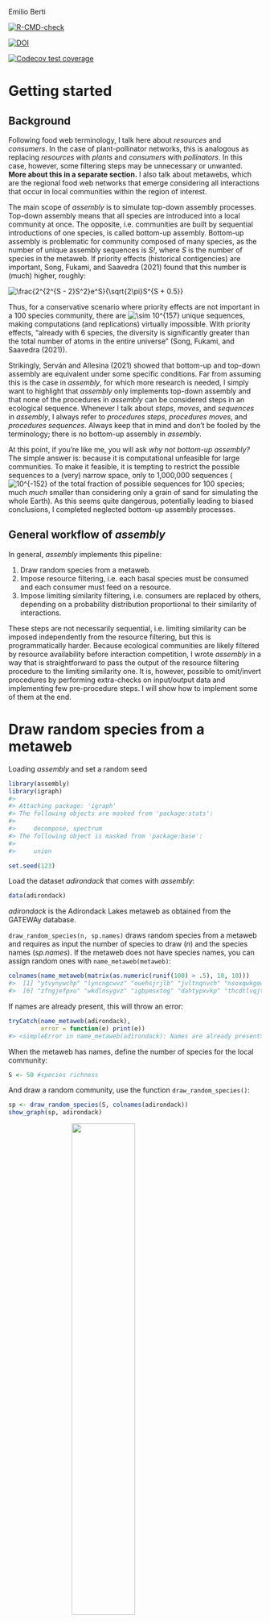 Emilio Berti

<!-- badges: start -->

[![R-CMD-check](https://github.com/emilio-berti/assembly/workflows/R-CMD-check/badge.svg)](https://github.com/emilio-berti/assembly/actions)

[![DOI](https://zenodo.org/badge/454057297.svg)](https://zenodo.org/badge/latestdoi/454057297)

[![Codecov test
coverage](https://codecov.io/gh/emilio-berti/assembly/branch/master/graph/badge.svg)](https://codecov.io/gh/emilio-berti/assembly?branch=master)
<!-- badges: end -->

# Getting started

## Background

Following food web terminology, I talk here about *resources* and
*consumers*. In the case of plant-pollinator networks, this is analogous
as replacing *resources* with *plants* and *consumers* with
*pollinators*. In this case, however, some filtering steps may be
unnecessary or unwanted. **More about this in a separate section.** I
also talk about metawebs, which are the regional food web networks that
emerge considering all interactions that occur in local communities
within the region of interest.

The main scope of *assembly* is to simulate top-down assembly processes.
Top-down assembly means that all species are introduced into a local
community at once. The opposite, i.e. communities are built by
sequential introductions of one species, is called bottom-up assembly.
Bottom-up assembly is problematic for community composed of many
species, as the number of unique assembly sequences is *S!*, where *S*
is the number of species in the metaweb. If priority effects (historical
contigencies) are important, Song, Fukami, and Saavedra (2021) found
that this number is (much) higher, roughly:

![ 
\\frac{2^{2^{S - 2}S^2}e^S}{\\sqrt{2\\pi}S^{S + 0.5}}
](https://latex.codecogs.com/png.image?%5Cdpi%7B110%7D&space;%5Cbg_white&space;%20%0A%5Cfrac%7B2%5E%7B2%5E%7BS%20-%202%7DS%5E2%7De%5ES%7D%7B%5Csqrt%7B2%5Cpi%7DS%5E%7BS%20%2B%200.5%7D%7D%0A " 
\frac{2^{2^{S - 2}S^2}e^S}{\sqrt{2\pi}S^{S + 0.5}}
")

Thus, for a conservative scenario where priority effects are not
important in a 100 species community, there are
![\\sim 10^{157}](https://latex.codecogs.com/png.image?%5Cdpi%7B110%7D&space;%5Cbg_white&space;%5Csim%2010%5E%7B157%7D "\sim 10^{157}")
unique sequences, making computations (and replications) virtually
impossible. With priority effects, “already with 6 species, the
diversity is significantly greater than the total number of atoms in the
entire universe” (Song, Fukami, and Saavedra (2021)).

Strikingly, Serván and Allesina (2021) showed that bottom-up and
top-down assembly are equivalent under some specific conditions. Far
from assuming this is the case in *assembly*, for which more research is
needed, I simply want to highlight that *assembly* only implements
top-down assembly and that none of the procedures in *assembly* can be
considered steps in an ecological sequence. Whenever I talk about
*steps*, *moves*, and *sequences* in *assembly*, I always refer to
*procedures steps*, *procedures moves*, and *procedures sequences*.
Always keep that in mind and don’t be fooled by the terminology; there
is no bottom-up assembly in *assembly*.

At this point, if you’re like me, you will ask *why not bottom-up
assembly?* The simple answer is: because it is computational unfeasible
for large communities. To make it feasible, it is tempting to restrict
the possible sequences to a (very) narrow space, only to 1,000,000
sequences
(![10^{-152}](https://latex.codecogs.com/png.image?%5Cdpi%7B110%7D&space;%5Cbg_white&space;10%5E%7B-152%7D "10^{-152}")
of the total fraction of possible sequences for 100 species; much *much*
smaller than considering only a grain of sand for simulating the whole
Earth). As this seems quite dangerous, potentially leading to biased
conclusions, I completed neglected bottom-up assembly processes.

## General workflow of *assembly*

In general, *assembly* implements this pipeline:

1.  Draw random species from a metaweb.
2.  Impose resource filtering, i.e. each basal species must be consumed
    and each consumer must feed on a resource.
3.  Impose limiting similarity filtering, i.e. consumers are replaced by
    others, depending on a probability distribution proportional to
    their similarity of interactions.

These steps are not necessarily sequential, i.e. limiting similarity can
be imposed independently from the resource filtering, but this is
programmatically harder. Because ecological communities are likely
filtered by resource availability before interaction competition, I
wrote *assembly* in a way that is straightforward to pass the output of
the resource filtering procedure to the limiting similarity one. It is,
however, possible to omit/invert procedures by performing extra-checks
on input/output data and implementing few pre-procedure steps. I will
show how to implement some of them at the end.

# Draw random species from a metaweb

Loading *assembly* and set a random seed

``` r
library(assembly)
library(igraph)
#> 
#> Attaching package: 'igraph'
#> The following objects are masked from 'package:stats':
#> 
#>     decompose, spectrum
#> The following object is masked from 'package:base':
#> 
#>     union

set.seed(123)
```

Load the dataset *adirondack* that comes with *assembly*:

``` r
data(adirondack)
```

*adirondack* is the Adirondack Lakes metaweb as obtained from the
GATEWAy database.

`draw_random_species(n, sp.names)` draws random species from a metaweb
and requires as input the number of species to draw (*n*) and the
species names (*sp.names*). If the metaweb does not have species names,
you can assign random ones with `name_metaweb(metaweb)`:

``` r
colnames(name_metaweb(matrix(as.numeric(runif(100) > .5), 10, 10)))
#>  [1] "ytvynywchp" "lyncngcwvz" "ouehsjrjlb" "jvltnqnvch" "nsoxqwkgow"
#>  [6] "zfngjefpxu" "wkdlnsygvz" "igbpmsxtog" "dahtypxvkp" "thcdtlvqjt"
```

If names are already present, this will throw an error:

``` r
tryCatch(name_metaweb(adirondack),
         error = function(e) print(e))
#> <simpleError in name_metaweb(adirondack): Names are already present>
```

When the metaweb has names, define the number of species for the local
community:

``` r
S <- 50 #species richness
```

And draw a random community, use the function `draw_random_species()`:

``` r
sp <- draw_random_species(S, colnames(adirondack))
show_graph(sp, adirondack)
```

<img src="man/figures/README-random-1.png" width="50%" style="display: block; margin: auto;" />

## Hidden functions

There are several hidden functions in *assembly*. The reason there are
hidden functions is because there is no need to call them directly.
Hidden functions can be accessed by prefixing the `assembly:::` (three
colon, not two). All hidden functions start with a dot `.`,
e.g. `assembly:::.basals()`.

In general, you should not be bothered by hidden functions and should
not call them directly, unless you have a good understanding of how they
operate. Nevertheless, I summarize them for clarity.

`assembly:::.basals()` get all basal species in the metaweb, and is
equivalent to subset the names of the metaweb where
`colSums(metaweb) == 0`:

``` r
identical(
  sort(intersect(assembly:::.basals(adirondack), sp)),
  sort(intersect(colnames(adirondack)[colSums(adirondack) == 0], sp))
)
#> [1] TRUE
```

`assembly:::.consumers()` and `assembly:::.top()` return the consumers
and top consumers of the metaweb, respectively.

`assembly:::.find_isolated()` returns the species that are isolated in
the local community:

``` r
assembly:::.find_isolated(sp, adirondack)
#> [1] "Halotheca sp."             "Conochiloides hippocrepis"
#> [3] "Keratella serrulata"       "Ceriodaphnia quadrangula" 
#> [5] "Polyarthra euryptera"      "Lepadella triptera"       
#> [7] "Prosopium cylindraceum"    "Catostomus catostomus"
```

`assembly:::.find_replacements()` find suitable replacement for the
isolated species:

``` r
assembly:::.find_replacements(sp,
                              assembly:::.find_isolated(sp, adirondack),
                              adirondack,
                              keep.n.basal = TRUE)
#> [1] "Ploesoma hudsoni"            "fish fry"                   
#> [3] "Salmo rutta"                 "Conochiloides unicornis"    
#> [5] "Keratella crassa"            "Coregonus artedii"          
#> [7] "Salvelinus fontinalis small" "Chroococcus sp."
```

If *keep.n.basal* is TRUE (default = FALSE), then the original number of
basal species will not change.

`assembly:::.move()` performs a move in the limiting similarity
procedure (more about this later):

``` r
tryCatch(assembly:::.move(sp, adirondack, t = 1),
         error = function(e) print(e))
#>  [1] "Cosmarium sp."               "Alona costata"              
#>  [3] "Anabaena flos-aquae"         "Fragilaria sp."             
#>  [5] "Holopedium gibberum"         "Quadrigula closterioides"   
#>  [7] "Crucigenia quadrata"         "Chlamydomonas sp."          
#>  [9] "Chrysosphaerella longispina" "Euchlanis sp."              
#> [11] "Arthrodesmus octocornis"     "Euglena acus"               
#> [13] "Halotheca sp."               "Cyclops scutifer"           
#> [15] "Polyarthra major"            "Staurastrum megacanthum"    
#> [17] "Conochiloides hippocrepis"   "Scenedesmus sp."            
#> [19] "Crucigenia crucifera"        "Bosmina longirostris"       
#> [21] "Ascomorpha ecaudis"          "Sida crystallina"           
#> [23] "Pediastrum tetras"           "Rhinichthys atratulus"      
#> [25] "Schroederia setigera"        "Dinobryon sp."              
#> [27] "Cocconeia sp."               "Euastrum sp."               
#> [29] "Fragilaria crotonensis"      "Sphaerocystis schroeteri"   
#> [31] "Peridinium wisconsinense"    "Keratella serrulata"        
#> [33] "Ceriodaphnia quadrangula"    "Oncorhynchus mykiss"        
#> [35] "Daphnia galeata"             "Polyarthra euryptera"       
#> [37] "Micropterus salmoides"       "Peridinium limbatum"        
#> [39] "Microsystis sp."             "Pimephales promelas"        
#> [41] "Lepadella triptera"          "Tropocyclops prasinus"      
#> [43] "Peridinium inconspicuum"     "Carteria sp."               
#> [45] "Prosopium cylindraceum"      "Tabellaria flocculosa"      
#> [47] "Aphanothece sp."             "Diatoma sp."                
#> [49] "Catostomus catostomus"       "Micrasterias sp."
```

This call to `assembly:::.move()` fails because isolated species are
detected in the input. This is a desired property of the function,
i.e. it fails when there is an unexpected behavior. All hidden functions
have some kind of behavior-check, which is a safety net to assure the
code is doing what you asked for.

Finally, `assembly:::.components()` returns the number of connected
components in the graph of the local community:

``` r
assembly:::.components(sp, adirondack)
#> [1] 5
```

Usually, a proper food web has only one component, i.e. all species are
connected by a path. Having more than one component means that the food
web is actually made of several disconnected communities. In the case
above, it also means that at least one of this disconnected communities
is composed of only one isolated species.

# Resource filtering

To impose the resource filtering, call the function
`resource_filtering()`. This takes as input the species names
(*sp.names*), the metaweb (*metaweb*), and an optional argument
*keep.n.basal* to specify weather the original number of basal species
should be kept constant (default = `FALSE`). **NOTE this may not be
implemented correctly**

Behind the curtain, `resource_filtering()` calls the hidden functions as
a way to compress code and make it consistent. That’s why you shouldn’t
bother too much about hidden functions: they’re there because they’re
useful in the development of the package, rather than for your usage. If
they’re useful for you and you understand how they work, use them.

``` r
sp_resource <- resource_filtering(sp, adirondack, keep.n.basal = TRUE)
show_graph(sp_resource, adirondack)
```

<img src="man/figures/README-resource-1.png" width="50%" style="display: block; margin: auto;" />

Now the local community is fully connected, i.e. basal species always
have a consumer and consumers always have an available resource. It’s
possible to check this manually calling the hidden functions and working
on the adjacency matrix of the local community:

``` r
bas <- intersect(sp_resource, assembly:::.basals(adirondack))
cons <- intersect(sp_resource, assembly:::.consumers(adirondack))
all(rowSums(adirondack[bas, cons]) > 0)
#> [1] TRUE
all(colSums(adirondack[union(bas, cons), cons]) > 0)
#> [1] TRUE
```

Usually you don’t need to perform these checks, as I implemented them
within `resource_filtering()`. I also implemented a check for
disconnected components, to make sure that the resulting community has
no isolated species and only one actual community.

Bonus: because of these checks, now it is safe to perform a move of the
limiting similarity procedure:

``` r
assembly:::.move(sp_resource, adirondack, t = 1)
#>  [1] "Cosmarium sp."               "Alona costata"              
#>  [3] "Anabaena flos-aquae"         "Fragilaria sp."             
#>  [5] "Holopedium gibberum"         "Quadrigula closterioides"   
#>  [7] "Crucigenia quadrata"         "Chlamydomonas sp."          
#>  [9] "Chrysosphaerella longispina" "Euchlanis sp."              
#> [11] "Arthrodesmus octocornis"     "Euglena acus"               
#> [13] "Cyclops scutifer"            "Polyarthra major"           
#> [15] "Staurastrum megacanthum"     "Scenedesmus sp."            
#> [17] "Crucigenia crucifera"        "Bosmina longirostris"       
#> [19] "Ascomorpha ecaudis"          "Sida crystallina"           
#> [21] "Pediastrum tetras"           "Rhinichthys atratulus"      
#> [23] "Schroederia setigera"        "Dinobryon sp."              
#> [25] "Cocconeia sp."               "Euastrum sp."               
#> [27] "Fragilaria crotonensis"      "Sphaerocystis schroeteri"   
#> [29] "Peridinium wisconsinense"    "Oncorhynchus mykiss"        
#> [31] "Daphnia galeata"             "Micropterus salmoides"      
#> [33] "Peridinium limbatum"         "Microsystis sp."            
#> [35] "Pimephales promelas"         "Tropocyclops prasinus"      
#> [37] "Peridinium inconspicuum"     "Carteria sp."               
#> [39] "Tabellaria flocculosa"       "Aphanothece sp."            
#> [41] "Diatoma sp."                 "Micrasterias sp."           
#> [43] "Salmo rutta"                 "Kelicottia bostoniensis"    
#> [45] "fish fry"                    "Rhizosolenia eriensis"      
#> [47] "Diaptomus minutus"           "Colletheca mutabilis"       
#> [49] "Lepomis gibbosus"            "Keratella taurocephala"
```

# Limiting similarity filtering

The limiting similarity filtering is a series of individuals moves. Each
move is composed of three steps:

1.  A metric
    (![J](https://latex.codecogs.com/png.image?%5Cdpi%7B110%7D&space;%5Cbg_white&space;J "J"))
    representing the similarity of interaction is calculated for each
    species in the community.
2.  One species is removed with probability proportional to their
    ![J](https://latex.codecogs.com/png.image?%5Cdpi%7B110%7D&space;%5Cbg_white&space;J "J").
3.  The species removed is replaced by another species selected at
    random from the metaweb.

Each move can then be accepted of discarded based on a probabilistic
acceptance criterion, the Metropolis-Hasting algorithm (see below for
details). If the move is accepted, the new community will differ from
the starting one only in the removed/replaced species. If the move is
discarded, the new community is identical to the starting one. Each move
takes as input the community of the previous move (or the initial
community for the first move) and returns as output the new community
(or the original one).

The limiting similarity procedure is simply a series of moves (accepted
or not). The starting community for the limiting similarity procedure is
usually a community that has undergone already a resource filtering,
imposing thus that trophic competition comes after resource
availability. However, it is possible to skip the resource filtering
step; the only requirement of the starting community for the limiting
similarity filtering is that it does not have isolated species and has
only one connected components.

To impose the limiting similariy filtering, call the function
`similarity_filtering()`. This function requires the species names as
input (*sp.names*), the metaweb (*metaweb*), the argument *t* (default =
0), which is the temperature of the Metropolis-Hastings algorithm, and
*max.iter* (default = 1,000), which is the maximum number of moves
allowed.

``` r
sp_sim <- similarity_filtering(sp_resource, adirondack, t = 1, max.iter = 10)
show_graph(sp_sim, adirondack)
```

<img src="man/figures/README-limiting-1.png" width="50%" style="display: block; margin: auto;" />

## Metropolis-Hasting algorithm

To accept a move, it must pass a Metropolis-Hasting algorithm. If the
similarity of the new community is lower than the similarity of the old
one, the move is always accepted. When the new similarity is higher than
the old similarity, the move is accepted if:

![
exp \\left\[ \\left( 1 - \\frac{similarity\_{new}}{similarity\_{old}} \\right) \\frac{1}{t} \\right\]\> \\mathcal{U}(0, 1)
](https://latex.codecogs.com/png.image?%5Cdpi%7B110%7D&space;%5Cbg_white&space;%0Aexp%20%5Cleft%5B%20%5Cleft%28%201%20-%20%5Cfrac%7Bsimilarity_%7Bnew%7D%7D%7Bsimilarity_%7Bold%7D%7D%20%5Cright%29%20%5Cfrac%7B1%7D%7Bt%7D%20%5Cright%5D%3E%20%5Cmathcal%7BU%7D%280%2C%201%29%0A "
exp \left[ \left( 1 - \frac{similarity_{new}}{similarity_{old}} \right) \frac{1}{t} \right]> \mathcal{U}(0, 1)
")

This means that, even when the new similarity is higher than the old one
and the new community has species with increased similarity of
interaction, the move can still be accepted as valid depending on a
probability density function. The probability of acceptance depends on
how much the new similarity is higher than the old one and by the
temperature parameter *t*. For increasing *t*, it is more likely to
accept a non-favorable move:

``` r
temp <- 10 ^ seq(-2, 1, by = .1)
ratio <- 10 ^ seq(-1, 2, by = .1)

move <- rep(NA, length(temp) * length(ratio))
i <- 1
for (t in temp){
  for (x in ratio) {
    move[i] <- metropolis.hastings(1, x, t)
    i <- i + 1
  }
}

d <- data.frame(Temp = rep(temp, each = length(ratio)),
                Ratio = rep(ratio, length(temp)),
                Move = as.numeric(move))
cols <- colorRampPalette(c("steelblue", "tomato"))
cols <- cols(length(unique(d$Temp)))
pal <- adjustcolor(cols, alpha.f = .2)
pal <- pal[sapply(d$Temp, \(x) which(unique(d$Temp) == x))]
plot(log10(d$Ratio), jitter(d$Move, factor = .2), 
     xlab = "Similiarity ratio (new / old)",
     ylab = "Accepted move",
     col = pal, pch = 20, frame = FALSE)
for (t in unique(d$Temp)) {
  x <- log10(d$Ratio[d$Temp == t])
  y <- d$Move[d$Temp == t]
  fit <- loess(y ~ x)
  lines(fit$x, fit$fitted, col = cols[which(unique(d$Temp) == t)])
}
legend(-1, .7, legend = seq(-2, 1, by = .5), 
       fill = colorRampPalette(c("steelblue", "tomato"))(7),
       title = "log10(t)")
```

<img src="man/figures/README-metro-1.png" width="80%" style="display: block; margin: auto;" />

The reason to include this algorithm is to avoid a purely deterministic
procedure and include some stochasticity in the process. However, if
this is unwanted, it can be removed (and the process made purely
deterministic), by specifying a very high temperature parameter *t*:

``` r
table(sapply(seq_len(1000), \(x) metropolis.hastings(1, 1e3, t = 1e9)))
#> 
#> TRUE 
#> 1000
```

## Similarity trend by move

``` r
get_similarity <- function(sp) {
  g <- graph_from_adjacency_matrix(adirondack[sp, sp])
  consumers <- intersect(sp, assembly:::.consumers(adirondack))
  J <- similarity(
    g,
    vids = which(sp %in% consumers)
  )
  diag(J) <- NA
  J <- sum(J, na.rm = TRUE)
  return(J)
}

temps <- 10 ^ seq(-3, 0, by = 1)
sim <- matrix(rep(NA, 300 * length(temps)), ncol = length(temps))
for (t in seq_along(temps)) {
  sp <- sp_resource
  for (i in seq_len(nrow(sim))) {
    sim[i, t] <- get_similarity(sp)
    sp <- assembly:::.move(sp, adirondack, t = temps[t])
  }
}
```

``` r
pal <- colorRampPalette(colors = c("steelblue", "tomato"))(length(temps))
plot(seq_len(nrow(sim)), sim[, 1], frame = FALSE, 
     xlab = "Move number", ylab = "Similarity",
     type = "l", col = pal[1], lwd = 2,
     ylim = c(min(sim), max(sim) * 1.25))
for (i in 2:length(temps)) {
  lines(seq_len(nrow(sim)), sim[, i], col = pal[i], lw = 2)
}
legend(x = 70, y = 130, fill = pal, legend = temps,
       title = "Temperature", horiz = TRUE, 
       box.lwd = 0, bg = NA)
```

<img src="man/figures/README-sim-trend-plot-1.png" width="80%" style="display: block; margin: auto;" />

## Verbose output

`similarity_filtering()` has the options to return verbose output. In
this case, the returned object is not the vector of the name of the
species, but a list with:

-   *species*, the vector with the species names
-   *mean.niche*, a vector with containing the mean of the trophic
    levels of resources for each consumers, averaged over the whole
    community
-   *var.niche*, a vector with containing the variance of the trophic
    levels of resources for each consumers, averaged over the whole
    community
-   *similarity* the similarity statistics used to evaluate the moves.

Each vector, except *species*, has length = *max.iter*. In the case a
![i](https://latex.codecogs.com/png.image?%5Cdpi%7B110%7D&space;%5Cbg_white&space;i "i")
move was rejected, the `similarity[i] = 0`.

``` r
sp_sim <- similarity_filtering(sp_resource, adirondack, t = 1, max.iter = 10,
                               output.verbose = TRUE)
class(sp_sim)
#> [1] "list"
names(sp_sim)
#> [1] "species"    "mean.niche" "var.niche"  "similarity"
```

This can be useful to check trends in niche packing when species
similarity changes. For instance, for increasing similarity, species
niche variance should decrease, implying that niches of different
species overlap less.

<img src="man/figures/README-limiting_verbose_plot_var-1.png" width="80%" style="display: block; margin: auto;" />

Average niche, however, may change more subtly. For example, decreasing
similarity may imply decreasing average niche in the case that lower
trophic levels are largely empty. However, it may also imply increasing
average niche, e.g. by a new top consumer.

<img src="man/figures/README-limiting_verbose_plot_mean-1.png" width="80%" style="display: block; margin: auto;" />

# Filtering algorithms and modularity

Jaccard similarity is often used to detect modules in community
detection problems. The rationale is that similarity is high within
modules and low between modules. This implies that the limiting
similarity filtering, in its purely deterministic version
(![t = 0](https://latex.codecogs.com/png.image?%5Cdpi%7B110%7D&space;%5Cbg_white&space;t%20%3D%200 "t = 0")),
it will converge to food webs that are highly modular, as this minimize
the total Jaccard similarity of the network. This effect is more
pronounced in sparser networks, that is in food webs with lower
connectance.

To illustrate this, I generate 200 random networks for five different
connectance levels and calculate the average similarity of the network
as well as its modularity metric:

``` r
REPS <- 200
CONNECTANCE <- seq(.1, .3, by = .05)

modularity <- matrix(rep(NA, REPS * length(CONNECTANCE)), nrow = REPS)
similarity <- matrix(rep(NA, REPS * length(CONNECTANCE)), nrow = REPS)
for (C in CONNECTANCE) {
  for (rep in seq_len(REPS)) {
    m <- matrix(as.numeric(runif(1e4) < C), 1e2, 1e2)
    g <- graph_from_adjacency_matrix(m)
    members <- membership(cluster_fast_greedy(as.undirected(g)))
    modularity[rep, which (CONNECTANCE == C)] <- modularity(as.undirected(g), members)
    sim <- similarity(g, mode = "in", method = "jaccard")
    similarity[rep, which (CONNECTANCE == C)] <- mean(sim, na.rm = TRUE)
  }
}
```

<img src="man/figures/README-modularity-plot-1.png" width="80%" style="display: block; margin: auto;" />

# Integrating food web dynamics

Until now, we focused on assembly processes and how this influence the
topology of the network. It is possible to integrate the assembly with
food web dynamics, e.g. comparing dynamics between filtering processes.
I collaborated to the *ATNr* package to solve food web dynamical
systems.

Create a synthetic metaweb with virtual species:

``` r
library(ATNr)
#> 
#> Attaching package: 'ATNr'
#> The following object is masked from 'package:igraph':
#> 
#>     is_connected

S <- 200

traits <- data.frame(
  species = sapply(seq_len(S), \(x){
    paste(sample(letters, 10, replace = TRUE), collapse = "")
  }),
  masses = 10 ^ runif(S, 0, 2), #log-uniform
  biomasses = runif(S, 2, 5),
  role = sapply(seq_len(S), \(x) ifelse(runif(1) > .7, "basal", "consumer"))
)

traits <- traits[order(traits$masses), ]

metaweb <- create_Lmatrix(traits$masses,
                          sum(traits$role == "basal"),
                          Ropt = 10,
                          th = .1)
sum(colSums(metaweb) == 0) == sum(traits$role == "basal")
#> [1] TRUE
metaweb[metaweb > 0] <- 1
colnames(metaweb) <- traits$species
rownames(metaweb) <- traits$species
show_fw(colnames(metaweb), metaweb)
```

<img src="man/figures/README-traits-1.png" width="50%" style="display: block; margin: auto;" />

Draw random species for a local community of 30 species and impose
sequentially the resource filtering and the limiting similarity
filtering:

``` r
sp <- draw_random_species(30, colnames(metaweb))
length(setdiff(sp, assembly:::.basals(metaweb)))
#> [1] 20
sp_resource <- resource_filtering(sp, metaweb, keep.n.basal = TRUE)
length(setdiff(sp_resource, assembly:::.basals(metaweb)))
#> [1] 20
sp_limiting <- similarity_filtering(sp_resource, metaweb, t = 1e6, max.iter = 1e2)
length(setdiff(sp_limiting, assembly:::.basals(metaweb)))
#> [1] 20

show_graph(sp, metaweb, title = "Random")
```

<img src="man/figures/README-simulations-1.png" width="50%" style="display: block; margin: auto;" />

``` r
show_graph(sp_resource, metaweb, title = "Resource filtering")
```

<img src="man/figures/README-simulations-2.png" width="50%" style="display: block; margin: auto;" />

``` r
show_graph(sp_limiting, metaweb, title = "Limiting similarity")
```

<img src="man/figures/README-simulations-3.png" width="50%" style="display: block; margin: auto;" />

Create and initialize the ATNr models:

``` r
nb_b <- length(setdiff(sp, assembly:::.basals(metaweb)))
nb_s <- 30

dyn_random <- create_model_Unscaled(nb_s, nb_b,
                                    traits$masses[traits$species %in% sp],
                                    metaweb[sp, sp])
dyn_res <- create_model_Unscaled(nb_s, nb_b,
                                 traits$masses[traits$species %in% sp_resource],
                                 metaweb[sp_resource, sp_resource])
dyn_lim <- create_model_Unscaled(nb_s, nb_b,
                                 traits$masses[traits$species %in% sp_limiting],
                                 metaweb[sp_limiting, sp_limiting])
# default parameters
initialise_default_Unscaled(dyn_random)
#> C++ object <0x55f786c1e9a0> of class 'Unscaled' <0x55f7872708d0>
initialise_default_Unscaled(dyn_res)
#> C++ object <0x55f786a62310> of class 'Unscaled' <0x55f7872708d0>
initialise_default_Unscaled(dyn_lim)
#> C++ object <0x55f78735cf70> of class 'Unscaled' <0x55f7872708d0>
# initialize C++ fields
dyn_random$initialisations()
dyn_res$initialisations()
dyn_lim$initialisations()
```

And call the solver to obtain the dynamics:

``` r
times <- seq(1, 1e9, 1e7)

sol_random <- lsoda_wrapper(times, traits$biomasses[traits$species %in% sp],
                            dyn_random)
sol_res <- lsoda_wrapper(times, traits$biomasses[traits$species %in% sp_resource],
                         dyn_res)
sol_lim <- lsoda_wrapper(times, traits$biomasses[traits$species %in% sp_limiting],
                         dyn_lim)

plot_odeweb(sol_random, nb_s)
plot_odeweb(sol_res, nb_s)
```

<img src="man/figures/README-solver-1.png" width="80%" style="display: block; margin: auto;" />

``` r
plot_odeweb(sol_lim, nb_s)
```

<img src="man/figures/README-solver-2.png" width="80%" style="display: block; margin: auto;" />

The number of extinct species can be extracted by:

``` r
sum(sol_random[length(times), -1] < 1e-6)
#> [1] 5
sum(sol_res[length(times), -1] < 1e-6)
#> [1] 5
sum(sol_lim[length(times), -1] < 1e-6)
#> [1] 0
```

As well as the final total biomass of all consumers combined:

``` r
sum(sol_random[length(times), (nb_b + 2) : nb_s])
#> [1] 11.45064
sum(sol_res[length(times), (nb_b + 2) : nb_s])
#> [1] 11.45064
sum(sol_lim[length(times), (nb_b + 2) : nb_s])
#> [1] 7.290431
```

# References

<div id="refs" class="references csl-bib-body hanging-indent">

<div id="ref-servan2021tractable" class="csl-entry">

Serván, Carlos A, and Stefano Allesina. 2021. “Tractable Models of
Ecological Assembly.” *Ecology Letters* 24 (5): 1029–37.

</div>

<div id="ref-song2021untangling" class="csl-entry">

Song, Chuliang, Tadashi Fukami, and Serguei Saavedra. 2021. “Untangling
the Complexity of Priority Effects in Multispecies Communities.”
*Ecology Letters* 24 (11): 2301–13.

</div>

</div>
